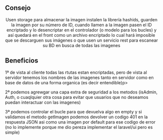 ## Consejo

<p align="center">Usen storage para almacenar la imagen instalen la librería hashids, guarden la imagen por su número de ID, cuando llamen a la imagen pasen el ID encriptado y lo desencriptar en el controlador (o modelo para los bucles) y así quedará en el front como un archivo encriptado lo cual hará imposible que se descarguen sus imágenes o que usen un servicio rest para escanear su BD en busca de todas las imagenes</p>

## Beneficios
<p>1ª de vista al cliente todas las rtutas estan encriptadas, pero de vista al servidor tenemos los nombres de las imagenes tanto en servidor como en base de datos de una forma organica (es decir entendible)p>
<p>2ª podemos agrewgar una capa extra de seguridad a los metodos (isAdmin, Auth, o cuaqlquier otra cosa para evitar que usuarios que no deseamos puedan interactuar con las imagenes)</p>
<p>3ª podemos controlar el bucle para que devuelva algo en empty y si validamos el metodo getImagen podemos devolver un codigo 401 en la respuesta JSON asi como una imagen por default para ese codigo de error (no lo implemente porque me dio pereza implementar el laravel/ui pero es simple)</p>
